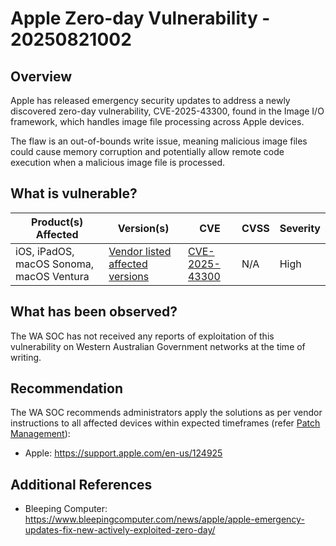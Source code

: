# Apple Zero-day Vulnerability - 20250821002

## Overview

Apple has released emergency security updates to address a newly discovered zero-day vulnerability, CVE-2025-43300, found in the Image I/O framework, which handles image file processing across Apple devices.

The flaw is an out-of-bounds write issue, meaning malicious image files could cause memory corruption and potentially allow remote code execution when a malicious image file is processed. 

## What is vulnerable?

| Product(s) Affected                     | Version(s)                  | CVE            | CVSS | Severity |
|----------------------------------------|-----------------------------|----------------|------|----------|
| iOS, iPadOS, macOS Sonoma, macOS Ventura | [Vendor listed affected versions](https://support.apple.com/en-us/124925) | [CVE-2025-43300](https://nvd.nist.gov/vuln/detail/CVE-2025-43300) | N/A  | High     |




## What has been observed?

The WA SOC has not received any reports of exploitation of this vulnerability on Western Australian Government networks at the time of writing.

## Recommendation

The WA SOC recommends administrators apply the solutions as per vendor instructions to all affected devices within expected timeframes (refer [Patch Management](../guidelines/patch-management.md)):

- Apple: <https://support.apple.com/en-us/124925>

## Additional References

- Bleeping Computer: <https://www.bleepingcomputer.com/news/apple/apple-emergency-updates-fix-new-actively-exploited-zero-day/>
